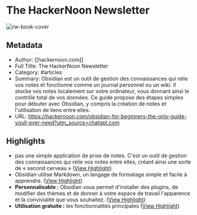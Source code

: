 # The HackerNoon Newsletter

![rw-book-cover](https://hackernoon.imgix.net/images/0iu1pHRMnqOT3GqhiW0OP3lK20h1-ko224no.png)

## Metadata
- Author: [[hackernoon.com]]
- Full Title: The HackerNoon Newsletter
- Category: #articles
- Summary: Obsidian est un outil de gestion des connaissances qui relie vos notes et fonctionne comme un journal personnel ou un wiki. Il stocke vos notes localement sur votre ordinateur, vous donnant ainsi le contrôle total de vos données. Ce guide propose des étapes simples pour débuter avec Obsidian, y compris la création de notes et l'utilisation de liens entre elles.
- URL: https://hackernoon.com/obsidian-for-beginners-the-only-guide-youll-ever-need?utm_source=chatgpt.com

## Highlights
- pas une simple application de prise de notes. C'est un outil de gestion des connaissances qui relie vos notes entre elles, créant ainsi une sorte de « second cerveau » ([View Highlight](https://read.readwise.io/read/01jtvnkc3184mwt10fgqh1ny2q))
- Obsidian utilise Markdown, un langage de formatage simple et facile à apprendre. ([View Highlight](https://read.readwise.io/read/01jtvntxk0a7q7f23yg4bxtj2y))
- **Personnalisable :** Obsidian vous permet d'installer des plugins, de modifier des thèmes et de donner à votre espace de travail l'apparence et la convivialité que vous souhaitez. ([View Highlight](https://read.readwise.io/read/01jtvnvp3rp7tymr0p7e9mt909))
- **Utilisation gratuite :** les fonctionnalités principales ([View Highlight](https://read.readwise.io/read/01jtvnvzn747x6zgsc6j53rsjr))
